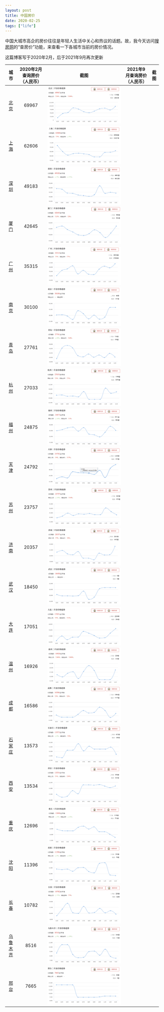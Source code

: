 ```yaml
---
layout: post
title: 中国房价
date: 2020-02-25
tags: ["life"]
---
```


中国大城市高企的房价往往是年轻人生活中关心和热议的话题。故，我今天访问[搜房网](https://www.sofang.com/)的“查房价”功能，来查看一下各城市当前的房价情况。

这篇博客写于2020年2月，后于2021年9月再次更新

|城市|2020年2月查询房价（人民币）|截图|2021年9月查询房价（人民币）|截图
|:--:|:--:|:--:|:--:|:--:|
[北京](https://bj.sofang.com/checkpricelist/sale)|	69967|![](/images/house_price/beijing.png)
[上海](https://sh.sofang.com/checkpricelist/sale)|	62606|![](/images/house_price/shanghai.png)
[深圳](https://sz.sofang.com/checkpricelist/sale)|	49183|![](/images/house_price/shenzhen.png)
[厦门](https://xm.sofang.com/checkpricelist/sale)|	42645|![](/images/house_price/xiamen.png)
[广州](https://gz.sofang.com/checkpricelist/sale)|	35315|![](/images/house_price/guangzhou.png)
[南京](https://nj.sofang.com/checkpricelist/sale)|	30100|![](/images/house_price/nanjing.png)
[青岛](https://qd.sofang.com/checkpricelist/sale)|	27761|![](/images/house_price/qingdao.png)
[杭州](https://hz.sofang.com/checkpricelist/sale)|	27033|![](/images/house_price/hangzhou.png)
[福州](https://fz.sofang.com/checkpricelist/sale)|	24875|![](/images/house_price/fuzhou.png)
[天津](https://tj.sofang.com/checkpricelist/sale)|	24792|![](/images/house_price/tianjin.png)
[苏州](https://su.sofang.com/checkpricelist/sale)|	23757|![](/images/house_price/suzhou.png)
[济南](https://jn.sofang.com/checkpricelist/sale)|	20357|![](/images/house_price/jinan.png)
[武汉](https://wh.sofang.com/checkpricelist/sale)|	18450|![](/images/house_price/wuhan.png)
[大连](https://dl.sofang.com/checkpricelist/sale)|	17051|![](/images/house_price/dalian.png)
[温州](https://wz.sofang.com/checkpricelist/sale)|	16926|![](/images/house_price/wenzhou.png)
[成都](https://cd.sofang.com/checkpricelist/sale)|	16586|![](/images/house_price/chengdu.png)
[石家庄](https://sjz.sofang.com/checkpricelist/sale)|	13573|![](/images/house_price/shijiazhuang.png)
[西安](https://xa.sofang.com/checkpricelist/sale)|13534|![](/images/house_price/xian.png)
[重庆](https://cq.sofang.com/checkpricelist/sale)|12696|![](/images/house_price/chongqing.png)
[沈阳](https://sy.sofang.com/checkpricelist/sale)|11396|![](/images/house_price/shenyang.png)
[长春](https://cc.sofang.com/checkpricelist/sale)|	10782|![](/images/house_price/changchun.png)
[乌鲁木齐](https://wlmq.sofang.com/checkpricelist/sale)|	8516|![](/images/house_price/wulumuqi.png)
[邢台](https://xt.sofang.com/checkpricelist/sale)|	7665|![](/images/house_price/xingtai.png)

